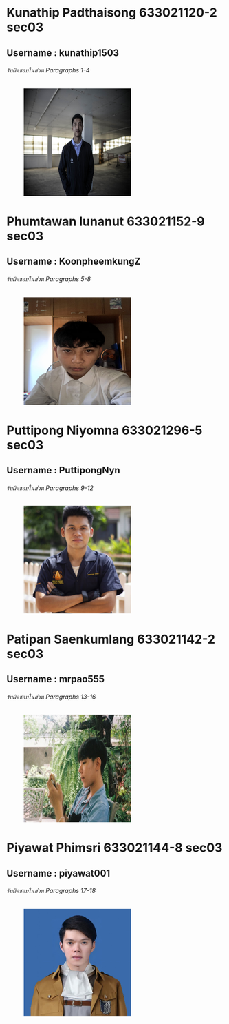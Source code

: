 # Kunathip Padthaisong 633021120-2 sec03
## Username : kunathip1503
###### รับผิดชอบในส่วน Paragraphs 1-4
<figure>
    <img src = "./media/ป๋อ.jpg" width ="250" height="250" >
</figure>

# Phumtawan lunanut 633021152-9 sec03
## Username : KoonpheemkungZ
###### รับผิดชอบในส่วน Paragraphs 5-8
<figure>
    <img src = "./media/ภีม.JPG" width ="250" height="250" >
</figure>

# Puttipong Niyomna 633021296-5 sec03
## Username : PuttipongNyn
###### รับผิดชอบในส่วน Paragraphs 9-12
<figure>
    <img src = "./media/Yuyeen.jpg" width ="250" height="250" >
</figure>

# Patipan Saenkumlang 633021142-2 sec03
## Username : mrpao555
###### รับผิดชอบในส่วน Paragraphs 13-16
<figure>
    <img src = "./media/patipan.jpg" width ="250" height="250" >
</figure>

# Piyawat Phimsri 633021144-8 sec03
## Username : piyawat001
###### รับผิดชอบในส่วน Paragraphs 17-18
<figure>
    <img src = "./media/moth.png" width ="250" height="250" >
</figure>